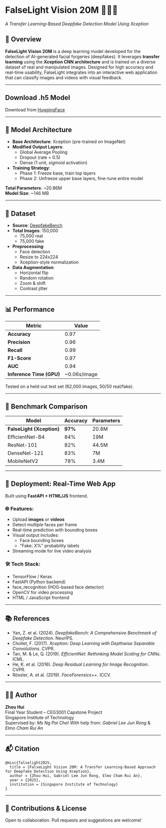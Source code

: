 # FalseLight Vision 20M 🕵️‍♂️🧠  
*A Transfer Learning-Based Deepfake Detection Model Using Xception*

## 📌 Overview

**FalseLight Vision 20M** is a deep learning model developed for the detection of AI-generated facial forgeries (deepfakes). It leverages **transfer learning** using the **Xception CNN architecture** and is trained on a diverse dataset of real and manipulated images. Designed for high accuracy and real-time usability, FalseLight integrates into an interactive web application that can classify images and videos with visual feedback.

---

## Download .h5 Model
Download from [HuggingFace](https://huggingface.co/nezuno177/FalseLight-Vision-20M/blob/main/FalseLight%20Vision%2020M.h5)

---

## 🧠 Model Architecture

- **Base Architecture**: Xception (pre-trained on ImageNet)
- **Modified Output Layers**:
  - Global Average Pooling
  - Dropout (rate = 0.5)
  - Dense (1 unit, sigmoid activation)
- **Training Strategy**:
  - Phase 1: Freeze base, train top layers
  - Phase 2: Unfreeze upper base layers, fine-tune entire model

**Total Parameters**: ~20.86M  
**Model Size**: ~146 MB

---

## 🧪 Dataset

- **Source**: [DeepfakeBench](https://github.com/SCLBD/DeepfakeBench)
- **Total Images**: 150,000 
  - 75,000 real  
  - 75,000 fake  
- **Preprocessing**:
  - Face detection
  - Resize to 224x224
  - Xception-style normalization
- **Data Augmentation**:
  - Horizontal flip
  - Random rotation
  - Zoom & shift
  - Contrast jitter

---

## 📊 Performance

| Metric           | Value     |
|------------------|-----------|
| **Accuracy**     | 0.97     |
| **Precision**    | 0.96     |
| **Recall**       | 0.99     |
| **F1-Score**     | 0.97     |
| **AUC**          | 0.94     |
| **Inference Time (GPU)** | ~0.06s/image |

Tested on a held-out test set (62,000 images, 50/50 real/fake).

---

## 🧪 Benchmark Comparison

| Model            | Accuracy | Parameters |
|------------------|----------|------------|
| **FalseLight (Xception)** | **97%**   | 20.8M      |
| EfficientNet-B4  | 84%      | 19M        |
| ResNet-101       | 82%      | 44.5M      |
| DenseNet-121     | 83%      | 7M         |
| MobileNetV2      | 78%      | 3.4M       |

---

## 🚀 Deployment: Real-Time Web App

Built using **FastAPI + HTML/JS** frontend.

### 🌐 Features:
- Upload **images** or **videos**
- Detect multiple faces per frame
- Real-time prediction with bounding boxes
- Visual output includes:
  - Face bounding boxes
  - "Fake: X%" probability labels
- Streaming mode for live video analysis

### 🛠 Tech Stack:
- TensorFlow / Keras
- FastAPI (Python backend)
- face_recognition (HOG-based face detector)
- OpenCV for video processing
- HTML / JavaScript frontend

---


## 📚 References

- Yan, Z. et al. (2024). *DeepfakeBench: A Comprehensive Benchmark of Deepfake Detection*. NeurIPS.
- Chollet, F. (2017). *Xception: Deep Learning with Depthwise Separable Convolutions*. CVPR.
- Tan, M. & Le, Q. (2019). *EfficientNet: Rethinking Model Scaling for CNNs*. ICML.
- He, K. et al. (2016). *Deep Residual Learning for Image Recognition*. CVPR.
- Rössler, A. et al. (2019). *FaceForensics++*. ICCV.

---

## 🧑‍💻 Author

**Zhou Hui**  
Final Year Student – CEG3001 Capstone Project  
Singapore Institute of Technology  
Supervised by: *Ms Ng Pai Chet*
With help from: *Gabriel Lee Jun Rong* & *Elmo Cham Rui An*

---

## 📬 Citation

```
@misc{falselight2025,
  title = {FalseLight Vision 20M: A Transfer Learning-Based Approach for Deepfake Detection Using Xception},
  author = {Zhou Hui, Gabriel Lee Jun Rong, Elmo Cham Rui An},
  year = {2025},
  institution = {Singapore Institute of Technology}
}
```

---

## 🤝 Contributions & License

Open to collaboration. Pull requests and suggestions are welcome!
